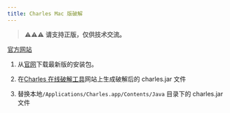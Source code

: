 ```yaml
---
title: Charles Mac 版破解
---
```


> ⚠️⚠️⚠️ **请支持正版，仅供技术交流。**

[官方网站](https://www.charlesproxy.com)

1. 从[官网](https://www.charlesproxy.com/download/latest-release/)下载最新版的安装包。

2. 在[Charles 在线破解工具](https://www.zzzmode.com/mytools/charles/)网站上生成破解后的 charles.jar 文件

3. 替换本地`/Applications/Charles.app/Contents/Java` 目录下的 charles.jar 文件
